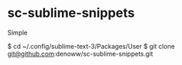 # sc-sublime-snippets

Simple

$ cd ~/.config/sublime-text-3/Packages/User
$ git clone git@github.com:denoww/sc-sublime-snippets.git
